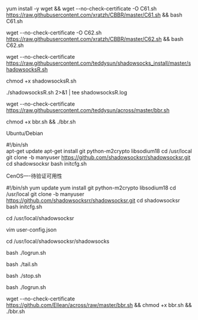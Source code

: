 yum install -y wget && wget --no-check-certificate -O C61.sh https://raw.githubusercontent.com/xratzh/CBBR/master/C61.sh && bash C61.sh

wget --no-check-certificate -O C62.sh https://raw.githubusercontent.com/xratzh/CBBR/master/C62.sh && bash C62.sh


wget --no-check-certificate https://raw.githubusercontent.com/teddysun/shadowsocks_install/master/shadowsocksR.sh

chmod +x shadowsocksR.sh

./shadowsocksR.sh 2>&1 | tee shadowsocksR.log

wget --no-check-certificate https://raw.githubusercontent.com/teddysun/across/master/bbr.sh 

chmod +x bbr.sh && ./bbr.sh

Ubuntu/Debian

#!/bin/sh   
apt-get update
apt-get install git python-m2crypto libsodium18
cd /usr/local
git clone -b manyuser https://github.com/shadowsocksrr/shadowsocksr.git
cd shadowsocksr
bash initcfg.sh

CenOS—-待验证可用性

#!/bin/sh
yum update
yum install git python-m2crypto libsodium18
cd /usr/local
git clone -b manyuser https://github.com/shadowsocksrr/shadowsocksr.git
cd shadowsocksr
bash initcfg.sh


cd /usr/local/shadowsocksr

vim user-config.json

cd /usr/local/shadowsocksr/shadowsocks

bash ./logrun.sh

bash ./tail.sh

bash ./stop.sh

bash ./logrun.sh

wget --no-check-certificate https://github.com/Ellean/across/raw/master/bbr.sh && chmod +x bbr.sh && ./bbr.sh
